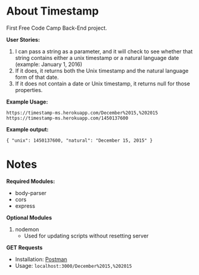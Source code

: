 # About Timestamp

First Free Code Camp Back-End project. 

**User Stories:**
1. I can pass a string as a parameter, and it will check to see whether that string contains either a unix timestamp or a natural language date (example: January 1, 2016)
2. If it does, it returns both the Unix timestamp and the natural language form of that date.
3. If it does not contain a date or Unix timestamp, it returns null for those properties.

**Example Usage:**

`https://timestamp-ms.herokuapp.com/December%2015,%202015`
`https://timestamp-ms.herokuapp.com/1450137600`

**Example output:**

`{ "unix": 1450137600, "natural": "December 15, 2015" }`

# Notes

**Required Modules:**
* body-parser
* cors
* express

**Optional Modules**
1. nodemon 
   - Used for updating scripts without resetting server

**GET Requests**
* Installation: [Postman](https://www.getpostman.com)
* Usage: `localhost:3000/December%2015,%202015`